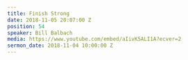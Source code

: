 ```yaml
---
title: Finish Strong
date: 2018-11-05 20:07:00 Z
position: 54
speaker: Bill Balbach
media: https://www.youtube.com/embed/aIivK5ALI1A?ecver=2
sermon_date: 2018-11-04 10:00:00 Z
---
```



